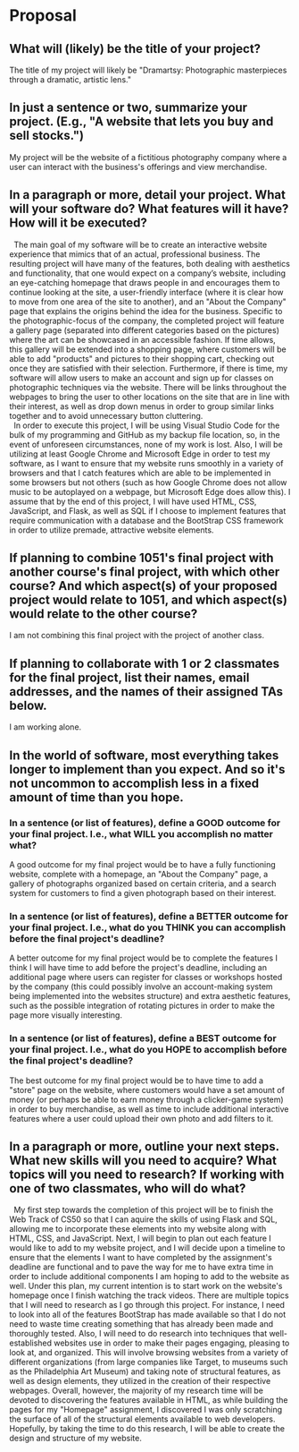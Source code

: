 # Proposal

## What will (likely) be the title of your project?

The title of my project will likely be "Dramartsy: Photographic masterpieces through a dramatic, artistic lens."

## In just a sentence or two, summarize your project. (E.g., "A website that lets you buy and sell stocks.")

My project will be the website of a fictitious photography company where a user can interact with the business's offerings and view merchandise.

## In a paragraph or more, detail your project. What will your software do? What features will it have? How will it be executed?

&nbsp;&nbsp;The main goal of my software will be to create an interactive website experience that mimics that of an actual, professional business. The resulting project will have many of the features, both dealing with aesthetics and functionality, that one would expect on a company’s website, including an eye-catching homepage that draws people in and encourages them to continue looking at the site, a user-friendly interface (where it is clear how to move from one area of the site to another), and an "About the Company" page that explains the origins behind the idea for the business. Specific to the photographic-focus of the company, the completed project will feature a gallery page (separated into different categories based on the pictures) where the art can be showcased in an accessible fashion. If time allows, this gallery will be extended into a shopping page, where customers will be able to add "products" and pictures to their shopping cart, checking out once they are satisfied with their selection. Furthermore, if there is time, my software will allow users to make an account and sign up for classes on photographic techniques via the website. There will be links throughout the webpages to bring the user to other locations on the site that are in line with their interest, as well as drop down menus in order to group similar links together and to avoid unnecessary button cluttering.<br> 
&nbsp;&nbsp;In order to execute this project, I will be using Visual Studio Code for the bulk of my programming and GitHub as my backup file location, so, in the event of unforeseen circumstances, none of my work is lost. Also, I will be utilizing at least Google Chrome and Microsoft Edge in order to test my software, as I want to ensure that my website runs smoothly in a variety of browsers and that I catch features which are able to be implemented in some browsers but not others (such as how Google Chrome does not allow music to be autoplayed on a webpage, but Microsoft Edge does allow this). I assume that by the end of this project, I will have used HTML, CSS, JavaScript, and Flask, as well as SQL if I choose to implement features that require communication with a database and the BootStrap CSS framework in order to utilize premade, attractive website elements.
  
## If planning to combine 1051's final project with another course's final project, with which other course? And which aspect(s) of your proposed project would relate to 1051, and which aspect(s) would relate to the other course?

I am not combining this final project with the project of another class.

## If planning to collaborate with 1 or 2 classmates for the final project, list their names, email addresses, and the names of their assigned TAs below.

I am working alone.

## In the world of software, most everything takes longer to implement than you expect. And so it's not uncommon to accomplish less in a fixed amount of time than you hope.

### In a sentence (or list of features), define a GOOD outcome for your final project. I.e., what WILL you accomplish no matter what?

A good outcome for my final project would be to have a fully functioning website, complete with a homepage, an "About the Company" page, a gallery of photographs organized based on certain criteria, and a search system for customers to find a given photograph based on their interest.

### In a sentence (or list of features), define a BETTER outcome for your final project. I.e., what do you THINK you can accomplish before the final project's deadline?

A better outcome for my final project would be to complete the features I think I will have time to add before the project's deadline, including an additional page where users can register for classes or workshops hosted by the company (this could possibly involve an account-making system being implemented into the websites structure) and extra aesthetic features, such as the possible integration of rotating pictures in order to make the page more visually interesting.

### In a sentence (or list of features), define a BEST outcome for your final project. I.e., what do you HOPE to accomplish before the final project's deadline?

The best outcome for my final project would be to have time to add a "store" page on the website, where customers would have a set amount of money (or perhaps be able to earn money through a clicker-game system) in order to buy merchandise, as well as time to include additional interactive features where a user could upload their own photo and add filters to it.

## In a paragraph or more, outline your next steps. What new skills will you need to acquire? What topics will you need to research? If working with one of two classmates, who will do what?

&nbsp;&nbsp;My first step towards the completion of this project will be to finish the Web Track of CS50 so that I can aquire the skills of using Flask and SQL, allowing me to incorporate these elements into my website along with HTML, CSS, and JavaScript. Next, I will begin to plan out each feature I would like to add to my website project, and I will decide upon a timeline to ensure that the elements I want to have completed by the assignment's deadline are functional and to pave the way for me to have extra time in order to include additional components I am hoping to add to the website as well. Under this plan, my current intention is to start work on the website's homepage once I finish watching the track videos. There are multiple topics that I will need to research as I go through this project. For instance, I need to look into all of the features BootStrap has made available so that I do not need to waste time creating something that has already been made and thoroughly tested. Also, I will need to do research into techniques that well-established websites use in order to make their pages engaging, pleasing to look at, and organized. This will involve browsing websites from a variety of different organizations (from large companies like Target, to museums such as the Philadelphia Art Museum) and taking note of structural features, as well as design elements, they utilized in the creation of their respective webpages. Overall, however, the majority of my research time will be devoted to discovering the features available in HTML, as while building the pages for my "Homepage" assignment, I discovered I was only scratching the surface of all of the structural elements available to web developers. Hopefully, by taking the time to do this research, I will be able to create the design and structure of my website.

